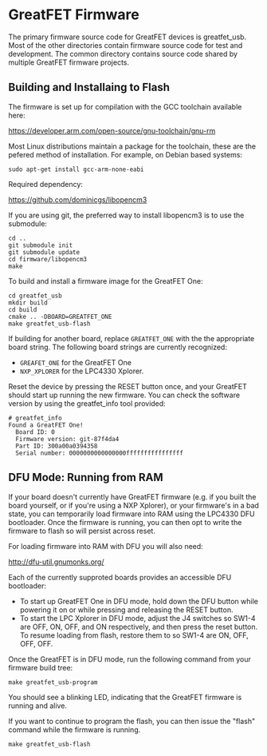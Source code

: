 # GreatFET Firmware

The primary firmware source code for GreatFET devices is greatfet_usb.  Most
of the other directories contain firmware source code for test and development.
The common directory contains source code shared by multiple GreatFET firmware
projects.

## Building and Installaing to Flash

The firmware is set up for compilation with the GCC toolchain available here:

https://developer.arm.com/open-source/gnu-toolchain/gnu-rm

Most Linux distributions maintain a package for the toolchain, these are the
pefered method of installation.  For example, on Debian based systems:
```
sudo apt-get install gcc-arm-none-eabi
```

Required dependency:

https://github.com/dominicgs/libopencm3

If you are using git, the preferred way to install libopencm3 is to use the
submodule:
```
cd ..
git submodule init
git submodule update
cd firmware/libopencm3
make
```

To build and install a firmware image for the GreatFET One:
```
cd greatfet_usb
mkdir build
cd build
cmake .. -DBOARD=GREATFET_ONE
make greatfet_usb-flash
```

If building for another board, replace ```GREATFET_ONE``` with the the
appropriate board string. The following board strings are currently recognized:
 * ```GREAFET_ONE``` for the GreatFET One
 * ```NXP_XPLORER``` for the LPC4330 Xplorer.

Reset the device by pressing the RESET button once, and your GreatFET should
start up running the new firmware. You can check the software version by
using the greatfet_info tool provided:

```
# greatfet_info
Found a GreatFET One!
  Board ID: 0
  Firmware version: git-87f4da4
  Part ID: 300a00a0394358
  Serial number: 0000000000000000ffffffffffffffff
```

## DFU Mode: Running from RAM

If your board doesn't currently have GreatFET firmware (e.g. if you built the
board yourself, or if you're using a NXP Xplorer), or your firmware's in a bad
state, you can temporarily load firmware into RAM using the LPC4330 DFU
bootloader. Once the firmware is running, you can then opt to write the firmware
to flash so will persist across reset.

For loading firmware into RAM with DFU you will also need:

http://dfu-util.gnumonks.org/

Each of the currently supproted boards provides an accessible DFU bootloader:
 * To start up GreatFET One in DFU mode, hold down the DFU button while powering
   it on or while pressing and releasing the RESET button.
 * To start the LPC Xplorer in DFU mode, adjust the J4 switches so SW1-4
   are OFF, ON, OFF, and ON respectively, and then press the reset button. To
   resume loading from flash, restore them to so SW1-4 are ON, OFF, OFF, OFF.

Once the GreatFET is in DFU mode, run the following command from your firmware
build tree:
```
make greatfet_usb-program
```

You should see a blinking LED, indicating that the GreatFET firmware is running
and alive.

If you want to continue to program the flash, you can then issue the "flash"
command while the firmware is running.
```
make greatfet_usb-flash
```
